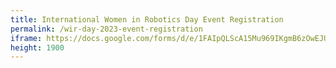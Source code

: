 ```yaml
---
title: International Women in Robotics Day Event Registration
permalink: /wir-day-2023-event-registration
iframe: https://docs.google.com/forms/d/e/1FAIpQLScA15Mu969IKgmB6zOwEJUXMQEpbhp9mNVI-5ZYSxCFiYk_MQ/viewform?embedded=true
height: 1900
---
```

